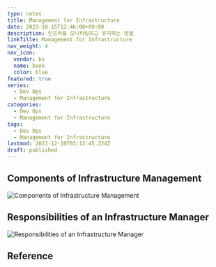 ```yaml
---
type: notes
title: Management for Infrastructure
date: 2023-10-15T12:46:00+09:00
description: 인프라를 모니터링하고 유지하는 방법
linkTitle: Management for Infrastructure
nav_weight: 4
nav_icon:
  vendor: bs
  name: book
  color: blue
featured: true
series:
  - Dev Ops
  - Management for Infrastructure
categories:
  - Dev Ops
  - Management for Infrastructure
tags:
  - Dev Ops
  - Management for Infrastructure
lastmod: 2023-12-10T03:12:45.224Z
draft: published
---
```


## Components of Infrastructure Management

![Components of Infrastructure Management](/dev-ops/3-components-of-infrastructure-management.png?width=512px#center "https://zapier.com/blog/infrastructure-management/")

## Responsibilities of an Infrastructure Manager

![Responsibilities of an Infrastructure Manager](/dev-ops/responsibilities-of-an-infrastructure-manager.png?width=512px#center "https://zapier.com/blog/infrastructure-management/")

## Reference
